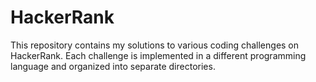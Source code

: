 # HackerRank

This repository contains my solutions to various coding challenges on HackerRank. Each challenge is implemented in a different programming language and organized into separate directories.
